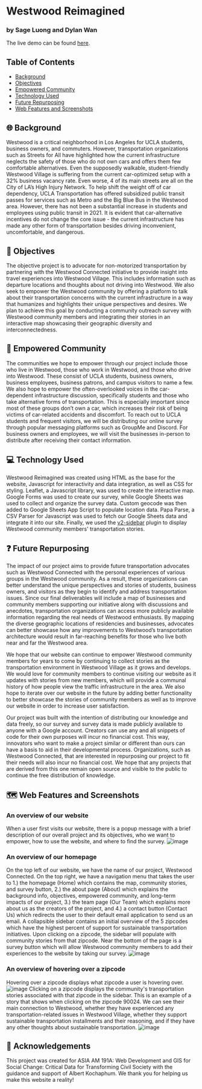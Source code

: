 # Westwood Reimagined
### by Sage Luong and Dylan Wan
The live demo can be found [here](https://dylanjwan.github.io/AA191ATransportation/index.html).

## Table of Contents ##
* [Background](#-background-)
* [Objectives](#-objectives-)
* [Empowered Community](#-empowered-community-)
* [Technology Used](#-technology-used-)
* [Future Repurposing](#-future-repurposing-)
* [Web Features and Screenshots](#-web-features-and-screenshots-)

## 🌐 Background <a name="background"></a> ##
Westwood is a critical neighborhood in Los Angeles for UCLA students, business owners, and commuters. However, transportation organizations such as Streets for All have highlighted how the current infrastructure neglects the safety of those who do not own cars and offers them few comfortable alternatives. Even the supposedly walkable, student-friendly Westwood Village is suffering from the current car-optimized setup with a 32% business vacancy rate. Even worse, 4 of its main streets are all on the City of LA’s High Injury Network. To help shift the weight off of car dependency, UCLA Transportation has offered subsidized public transit passes for services such as Metro and the Big Blue Bus in the Westwood area. However, there has not been a substantial increase in students and employees using public transit in 2021. It is evident that car-alternative incentives do not change the core issue - the current infrastructure has made any other form of transportation besides driving inconvenient, uncomfortable, and dangerous.

## 📌 Objectives <a name="objectives"></a> ##
The objective project is to advocate for non-motorized transportation by partnering with the Westwood Connected initiative to provide insight into travel experiences into Westwood Village. This includes information such as departure locations and thoughts about not driving into Westwood. We also seek to empower the Westwood community by offering a platform to talk about their transportation concerns with the current infrastructure in a way that humanizes and highlights their unique perspectives and desires. We plan to achieve this goal by conducting a community outreach survey with Westwood community members and integrating their stories in an interactive map showcasing their geographic diversity and interconnectedness.

## 🙌 Empowered Community <a name="community"></a> ##
The communities we hope to empower through our project include those who live in Westwood, those who work in Westwood, and those who drive into Westwood. These consist of UCLA students, business owners, business employees, business patrons, and campus visitors to name a few. We also hope to empower the often-overlooked voices in the car-dependent infrastructure discussion, specifically students and those who take alternative forms of transportation. This is especially important since most of these groups don’t own a car, which increases their risk of being victims of car-related accidents and discomfort. To reach out to UCLA students and frequent visitors, we will be distributing our online survey through popular messaging platforms such as GroupMe and Discord. For business owners and employees, we will visit the businesses in-person to distribute after receiving their contact information.

## 💻 Technology Used <a name="technology"></a> ##
Westwood Reimagined was created using HTML as the base for the website, Javascript for interactivity and data integration, as well as CSS for styling. Leaflet, a Javascript library, was used to create the interactive map. Google Forms was used to create our survey, while Google Sheets was used to collect and organize the survey data. Custom geocode was then added to Google Sheets App Script to populate location data. Papa Parse, a CSV Parser for Javascript was used to fetch our Google Sheets data and integrate it into our site. Finally, we used the [v2-sidebar](https://github.com/Turbo87/sidebar-v2/tree/master) plugin to display Westwood community members' transportation stories.

## ❓ Future Repurposing <a name="future"></a> ##

The impact of our project aims to provide future transportation advocates such as Westwood Connected with the personal experiences of various groups in the Westwood community. As a result, these organizations can better understand the unique perspectives and stories of students, business owners, and visitors as they begin to identify and address transportation issues. Since our final deliverables will include a map of businesses and community members supporting our initiative along with discussions and anecdotes, transportation organizations can access more publicly available information regarding the real needs of Westwood enthusiasts. By mapping the diverse geographic locations of residencies and businesses, advocates can better showcase how any improvements to Westwood’s transportation architecture would result in far-reaching benefits for those who live both near and far the Westwood area.

We hope that our website can continue to empower Westwood community members for years to come by continuing to collect stories as the transportation environment in Westwood Village as it grows and develops. We would love for community members to continue visiting our website as it updates with stories from new members, which will provide a communal history of how people view the traffic infrastructure in the area. We also hope to iterate over our website in the future by adding better functionality to better showcase the stories of community members as well as to improve our website in order to increase user satisfaction.

Our project was built with the intention of distributing our knowledge and data freely, so our survey and survey data is made publicly available to anyone with a Google account. Creators can use any and all snippets of code for their own purposes will incur no financial cost. This way, innovators who want to make a project similar or different than ours can have a basis to aid in their developmental process. Organizations, such as Westwood Connected, that are interested in repurposing our project to fit their needs will also incur no financial cost. We hope that any projects that are derived from this one remain open source and visible to the public to continue the free distribution of knowledge.

## 🗺️ Web Features and Screenshots <a name="screenshots"></a> ##
### An overview of our website ###
When a user first visits our website, there is a popup message with a brief description of our overall project and its objectives, who we want to empower, how to use the website, and where to find the survey.
![image](https://github.com/DylanJWan/AA191ATransportation/assets/83676556/21a60f52-d7cf-44a8-900e-2a35e68de150)

### An overview of our homepage ###
On the top left of our website, we have the name of our project, Westwood Connected. On the top right, we have a navigation menu that takes the user to 1.) the homepage (Home) which contains the map, community stories, and survey button, 2.) the about page (About) which explains the background info, objectives, empowered community, and long-term impacts of our project, 3.) the team page (Our Team) which explains more about us as the creators of the project, and 4.) a contact button (Contact Us) which redirects the user to their default email application to send us an email. A collapsible sidebar contains an initial overview of the 5 zipcodes which have the highest percent of support for sustainable transportation initiatives. Upon clicking on a zipcode, the sidebar will populate with community stories from that zipcode. Near the bottom of the page is a survey button which will allow Westwood community members to add their experiences to the website by taking our survey.
![image](https://github.com/DylanJWan/AA191ATransportation/assets/83676556/bb766bed-3598-4bd2-a154-f2622d70e083)

### An overview of hovering over a zipcode ###
Hovering over a zipcode displays what zipcode a user is hovering over.
![image](https://github.com/DylanJWan/AA191ATransportation/assets/83676556/82902f7b-58b8-498b-8ca8-57f66261d1ba)
Clicking on a zipcode displays the community's transportation stories associated with that zipcode in the sidebar. This is an example of a story that shows when clicking on the zipcode 90024. We can see their main connection to Westwood, whether they have experienced any transportation-related issues in Westwood Village, whether they support sustainable transportation installments and their reasoning, and if they have any other thoughts about sustainable transportation.
![image](https://github.com/DylanJWan/AA191ATransportation/assets/83676556/f5988e4d-a7bc-4bfb-898c-1ae88f0c0506)

## 👥 Acknowledgements ##
This project was created for ASIA AM 191A: Web Development and GIS for Social Change: Critical Data for Transforming Civil Society with the guidance and support of Albert Kochaphum. We thank you for helping us make this website a reality!
